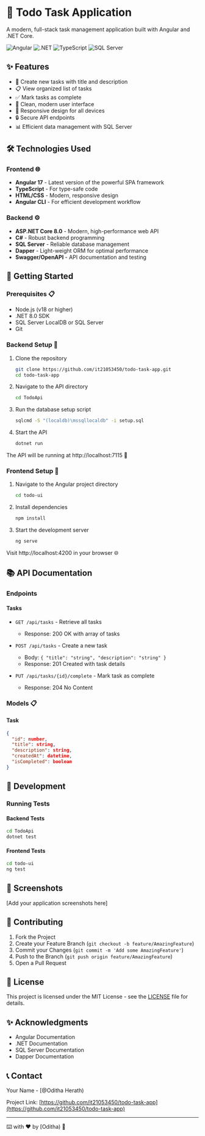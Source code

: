 # 📝 Todo Task Application

A modern, full-stack task management application built with Angular and .NET Core.

![Angular](https://img.shields.io/badge/Angular-DD0031?style=for-the-badge&logo=angular&logoColor=white)
![.NET](https://img.shields.io/badge/.NET-512BD4?style=for-the-badge&logo=dotnet&logoColor=white)
![TypeScript](https://img.shields.io/badge/TypeScript-007ACC?style=for-the-badge&logo=typescript&logoColor=white)
![SQL Server](https://img.shields.io/badge/SQL%20Server-CC2927?style=for-the-badge&logo=microsoft-sql-server&logoColor=white)

## ✨ Features

- 📌 Create new tasks with title and description
- 📋 View organized list of tasks
- ✅ Mark tasks as complete
- 🎨 Clean, modern user interface
- 📱 Responsive design for all devices
- 🔒 Secure API endpoints
- 📊 Efficient data management with SQL Server

## 🛠️ Technologies Used

### Frontend 🌐
- **Angular 17** - Latest version of the powerful SPA framework
- **TypeScript** - For type-safe code
- **HTML/CSS** - Modern, responsive design
- **Angular CLI** - For efficient development workflow

### Backend ⚙️
- **ASP.NET Core 8.0** - Modern, high-performance web API
- **C#** - Robust backend programming
- **SQL Server** - Reliable database management
- **Dapper** - Light-weight ORM for optimal performance
- **Swagger/OpenAPI** - API documentation and testing

## 🚀 Getting Started

### Prerequisites 📋
- Node.js (v18 or higher)
- .NET 8.0 SDK
- SQL Server LocalDB or SQL Server
- Git

### Backend Setup 🔧

1. Clone the repository
   ```bash
   git clone https://github.com/it21053450/todo-task-app.git
   cd todo-task-app
   ```

2. Navigate to the API directory
   ```bash
   cd TodoApi
   ```

3. Run the database setup script
   ```bash
   sqlcmd -S "(localdb)\mssqllocaldb" -i setup.sql
   ```

4. Start the API
   ```bash
   dotnet run
   ```

The API will be running at http://localhost:7115 🎉

### Frontend Setup 🎨

1. Navigate to the Angular project directory
   ```bash
   cd todo-ui
   ```

2. Install dependencies
   ```bash
   npm install
   ```

3. Start the development server
   ```bash
   ng serve
   ```

Visit http://localhost:4200 in your browser 🌐

## 📚 API Documentation

### Endpoints

#### Tasks
- `GET /api/tasks` - Retrieve all tasks
  - Response: 200 OK with array of tasks
  
- `POST /api/tasks` - Create a new task
  - Body: `{ "title": "string", "description": "string" }`
  - Response: 201 Created with task details
  
- `PUT /api/tasks/{id}/complete` - Mark task as complete
  - Response: 204 No Content

### Models 📋

#### Task
```json
{
  "id": number,
  "title": string,
  "description": string,
  "createdAt": datetime,
  "isCompleted": boolean
}
```

## 🔧 Development

### Running Tests

#### Backend Tests
```bash
cd TodoApi
dotnet test
```

#### Frontend Tests
```bash
cd todo-ui
ng test
```

## 📱 Screenshots

[Add your application screenshots here]

## 🤝 Contributing

1. Fork the Project
2. Create your Feature Branch (`git checkout -b feature/AmazingFeature`)
3. Commit your Changes (`git commit -m 'Add some AmazingFeature'`)
4. Push to the Branch (`git push origin feature/AmazingFeature`)
5. Open a Pull Request

## 📄 License

This project is licensed under the MIT License - see the [LICENSE](LICENSE) file for details.

## ✨ Acknowledgments

- Angular Documentation
- .NET Documentation
- SQL Server Documentation
- Dapper Documentation

## 📞 Contact

Your Name - [@Oditha Herath)

Project Link: [https://github.com/it21053450/todo-task-app](https://github.com/it21053450/todo-task-app)

---
⌨️ with ❤️ by [Oditha) 🚀
